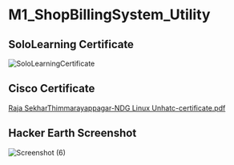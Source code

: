 # M1_ShopBillingSystem_Utility

## SoloLearning Certificate
![SoloLearningCertificate](https://user-images.githubusercontent.com/98815258/153699690-17618004-beb4-4fdf-917c-a73d368b104d.jpg)

## Cisco Certificate
[Raja SekharThimmarayappagar-NDG Linux Unhatc-certificate.pdf](https://github.com/rajasekhart01/M1_ShopBillingSystem_Utility/files/8052903/Raja.SekharThimmarayappagar-NDG.Linux.Unhatc-certificate.pdf)

## Hacker Earth Screenshot

![Screenshot (6)](https://user-images.githubusercontent.com/98815258/153699721-aba2030c-a146-4a62-a6fa-6f92b46dc07f.png)
